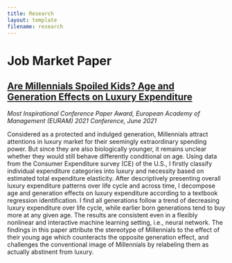 ```yaml
---
title: Research
layout: template
filename: research
--- 
```


# Job Market Paper
## [Are Millennials Spoiled Kids? Age and Generation Effects on Luxury Expenditure](download/jmp_manfei_li.pdf 'jmp_manfei_li.pdf')

*Most Inspirational Conference Paper Award, European Academy of Management (EURAM) 2021 Conference, June 2021*

Considered as a protected and indulged generation, Millennials attract attentions in luxury market for their seemingly extraordinary spending power. But since they are also biologically younger, it remains unclear whether they would still behave differently conditional on age. Using data from the Consumer Expenditure survey (CE) of the U.S., I firstly classify individual expenditure categories into luxury and necessity based on estimated total expenditure elasticity. After descriptively presenting overall luxury expenditure patterns over life cycle and across time, I decompose age and generation effects on luxury expenditure according to a textbook regression identification. I find all generations follow a trend of decreasing luxury expenditure over life cycle, while earlier born generations tend to buy more at any given age. The results are consistent even in a flexibly nonlinear and interactive machine learning setting, i.e., neural network. The findings in this paper attribute the stereotype of Millennials to the effect of their young age which counteracts the opposite generation effect, and challenges the conventional image of Millennials by relabeling them as actually abstinent from luxury.
